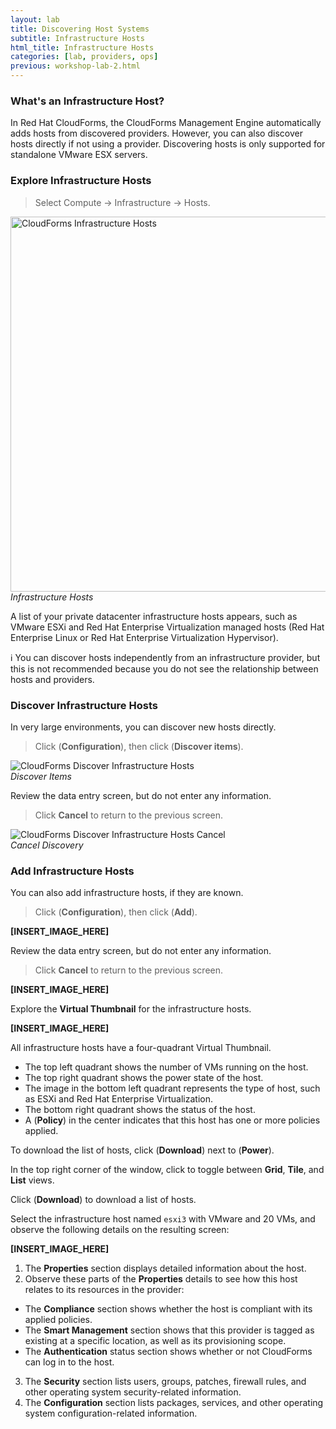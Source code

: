 ```yaml
---
layout: lab
title: Discovering Host Systems
subtitle: Infrastructure Hosts
html_title: Infrastructure Hosts
categories: [lab, providers, ops]
previous: workshop-lab-2.html
---
```


### What's an Infrastructure Host?

In Red Hat CloudForms, the CloudForms Management Engine automatically adds hosts from discovered providers. However, you can also discover hosts directly if not using a provider. Discovering hosts is only supported for standalone VMware ESX servers.

### Explore Infrastructure Hosts

> Select Compute → Infrastructure → Hosts.

<img alt="CloudForms Infrastructure Hosts" src="{{ site.baseurl }}/www-default/screenshots/cfme-nav-compute-infra-hosts.png" width="600"/><br/>
*Infrastructure Hosts*

A list of your private datacenter infrastructure hosts appears, such as VMware ESXi and Red Hat Enterprise Virtualization managed hosts (Red Hat Enterprise Linux or Red Hat Enterprise Virtualization Hypervisor).

:information_source: You can discover hosts independently from an infrastructure provider, but this is not recommended because you do not see the relationship between hosts and providers.

### Discover Infrastructure Hosts

In very large environments, you can discover new hosts directly.

> Click <i class="fa fa-cog" aria-hidden="true"></i> (**Configuration**), then click <i class="fa fa-search" aria-hidden="true"></i> (**Discover items**).

<img alt="CloudForms Discover Infrastructure Hosts" src="{{ site.baseurl }}/www-default/screenshots/cfme-nav-discover-infra-hosts.png"/><br/>
*Discover Items*

Review the data entry screen, but do not enter any information.

>  Click **Cancel** to return to the previous screen.

<img alt="CloudForms Discover Infrastructure Hosts Cancel" src="{{ site.baseurl }}/www-default/screenshots/cfme-nav-discover-infra-hosts-cancel.png"/><br/>
*Cancel Discovery*

### Add Infrastructure Hosts

You can also add infrastructure hosts, if they are known.

> Click <i class="fa fa-cog" aria-hidden="true"></i> (**Configuration**), then click <i class="fa fa-plus-circle" aria-hidden="true"></i> (**Add**).

**[INSERT_IMAGE_HERE]**

Review the data entry screen, but do not enter any information.

>  Click **Cancel** to return to the previous screen.

**[INSERT_IMAGE_HERE]**

Explore the **Virtual Thumbnail** for the infrastructure hosts.

**[INSERT_IMAGE_HERE]**

All infrastructure hosts have a four-quadrant Virtual Thumbnail.
* The top left quadrant shows the number of VMs running on the host.
* The top right quadrant shows the power state of the host.
* The image in the bottom left quadrant represents the type of host, such as ESXi and Red Hat Enterprise Virtualization.
* The bottom right quadrant shows the status of the host.
* A <i class="fa fa-shield" aria-hidden="true"></i> (**Policy**) in the center indicates that this host has one or more policies applied.

To download the list of hosts, click <i class="fa fa-download" aria-hidden="true"></i> (**Download**) next to <i class="fa fa-power-off" aria-hidden="true"></i> (**Power**).

In the top right corner of the window, click <i class="fa fa-th fa-lg" aria-hidden="true"></i> <i class="fa fa-th-large fa-lg" aria-hidden="true"></i> <i class="fa fa-list fa-lg" aria-hidden="true"></i> to toggle between **Grid**, **Tile**, and **List** views.

Click <i class="fa fa-download fa-lg" aria-hidden="true"></i> (**Download**) to download a list of hosts.

Select the infrastructure host named `esxi3` with VMware and 20 VMs, and observe the following details on the resulting screen:

**[INSERT_IMAGE_HERE]**

1. The **Properties** section displays detailed information about the host.
2. Observe these parts of the **Properties** details to see how this host relates to its resources in the provider:
  * The **Compliance** section shows whether the host is compliant with its applied policies.
  * The **Smart Management** section shows that this provider is tagged as existing at a specific location, as well as its provisioning scope.
  * The **Authentication** status section shows whether or not CloudForms can log in to the host.
3. The **Security** section lists users, groups, patches, firewall rules, and other operating system security-related information.
4. The **Configuration** section lists packages, services, and other operating system configuration-related information.
